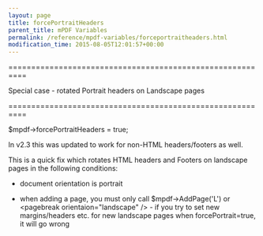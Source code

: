 ```yaml
---
layout: page
title: forcePortraitHeaders
parent_title: mPDF Variables
permalink: /reference/mpdf-variables/forceportraitheaders.html
modification_time: 2015-08-05T12:01:57+00:00
---
```




<p>==========================================================

Special case - rotated Portrait headers on Landscape pages

==========================================================

$mpdf-&gt;forcePortraitHeaders = true;</p>
<p class="manual_block">In v2.3 this was updated to work for non-HTML headers/footers as well.</p>
<p>This is a quick fix which rotates HTML headers and Footers on landscape pages in the following conditions:

- document orientation is portrait

- when adding a page, you must only call $mpdf-&gt;AddPage('L') or &lt;pagebreak orientaion="landscape" /&gt; - if you try to set new margins/headers etc. for new landscape pages when forcePortrait=true, it will go wrong</p>
